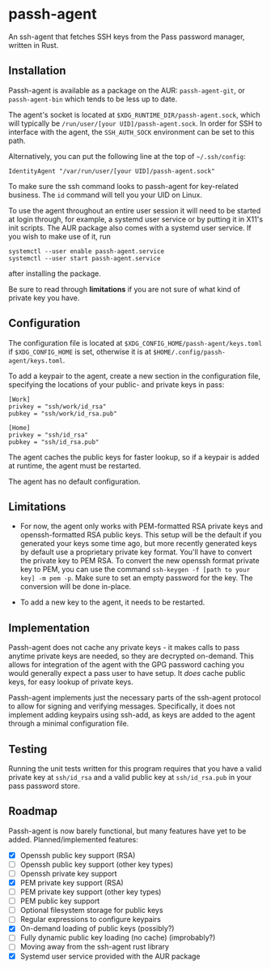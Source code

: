 # passh-agent
An ssh-agent that fetches SSH keys from the Pass password manager,
written in Rust.

## Installation
Passh-agent is available as a package on the AUR: `passh-agent-git`, or
`passh-agent-bin` which tends to be less up to date.

The agent's socket is located at `$XDG_RUNTIME_DIR/passh-agent.sock`,
which will typically be `/run/user/[your UID]/passh-agent.sock`. In order for
SSH to interface with the agent, the `SSH_AUTH_SOCK` environment can be
set to this path.

Alternatively, you can put the following line at the top of `~/.ssh/config`:

```
IdentityAgent "/var/run/user/[your UID]/passh-agent.sock"
```

To make sure the ssh command looks to passh-agent for key-related business.
The `id` command will tell you your UID on Linux.

To use the agent throughout an entire user session it will need to be started
at login through, for example, a systemd user service or by putting it in
X11's init scripts. The AUR package also comes with a systemd user service.
If you wish to make use of it, run

```
systemctl --user enable passh-agent.service
systemctl --user start passh-agent.service
```

after installing the package.

Be sure to read through **limitations** if you are not sure of what kind of private
key you have.

## Configuration
The configuration file is located at `$XDG_CONFIG_HOME/passh-agent/keys.toml` if
`$XDG_CONFIG_HOME` is set, otherwise it is at `$HOME/.config/passh-agent/keys.toml`.

To add a keypair to the agent, create a new section in the configuration file,
specifying the locations of your public- and private keys in pass:

```
[Work]
privkey = "ssh/work/id_rsa"
pubkey = "ssh/work/id_rsa.pub"

[Home]
privkey = "ssh/id_rsa"
pubkey = "ssh/id_rsa.pub"
```

The agent caches the public keys for faster lookup, so if a keypair is added at
runtime, the agent must be restarted.

The agent has no default configuration.

## Limitations
 - For now, the agent only works with PEM-formatted RSA private keys and
openssh-formatted RSA public keys.
This setup will be the default if you generated your keys some time
ago, but more recently generated keys by default use a proprietary private
key format. You'll have to convert the private key to PEM RSA.
To convert the new openssh format private key to PEM,
you can use the command ``` ssh-keygen -f [path to your key] -m pem -p ```.
Make sure to set an empty password for the key.
The conversion will be done in-place.

 - To add a new key to the agent, it needs to be restarted.

## Implementation
Passh-agent does not cache any private keys - it makes calls to pass anytime
private keys are needed, so they are decrypted on-demand.
This allows for integration of the agent with the GPG password caching you
would generally expect a pass user to have setup.
It *does* cache public keys, for easy lookup of private keys.

Passh-agent implements just the necessary parts of the ssh-agent protocol to
allow for signing and verifying messages.
Specifically, it does not implement adding keypairs using ssh-add,
as keys are added to the agent through a minimal configuration file.

## Testing
Running the unit tests written for this program requires that you have
a valid private key at `ssh/id_rsa` and a valid public key at `ssh/id_rsa.pub`
in your pass password store.

## Roadmap
Passh-agent is now barely functional, but many features have yet to be added.
Planned/implemented features:
 - [x] Openssh public key support (RSA)
 - [ ] Openssh public key support (other key types)
 - [ ] Openssh private key support
 - [x] PEM private key support (RSA)
 - [ ] PEM private key support (other key types)
 - [ ] PEM public key support
 - [ ] Optional filesystem storage for public keys
 - [ ] Regular expressions to configure keypairs
 - [x] On-demand loading of public keys (possibly?)
 - [ ] Fully dynamic public key loading (no cache) (improbably?)
 - [ ] Moving away from the ssh-agent rust library
 - [x] Systemd user service provided with the AUR package
